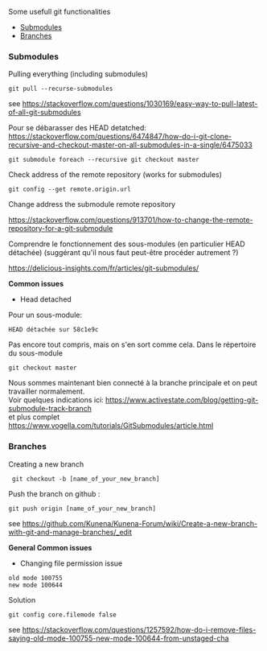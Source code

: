 
Some usefull git functionalities

* [Submodules](#submodules)
* [Branches](#branches)


### <a id="submodules"></a>Submodules

Pulling everything (including submodules)

```
git pull --recurse-submodules
```
see https://stackoverflow.com/questions/1030169/easy-way-to-pull-latest-of-all-git-submodules

Pour se débarasser des HEAD detatched: https://stackoverflow.com/questions/6474847/how-do-i-git-clone-recursive-and-checkout-master-on-all-submodules-in-a-single/6475033

```
git submodule foreach --recursive git checkout master
```
Check address of the remote repository (works for submodules)
```
git config --get remote.origin.url
```
Change address the submodule remote repository

https://stackoverflow.com/questions/913701/how-to-change-the-remote-repository-for-a-git-submodule




Comprendre le fonctionnement des sous-modules (en particulier HEAD détachée) (suggérant qu'il nous faut peut-être procéder autrement ?)

 https://delicious-insights.com/fr/articles/git-submodules/


**Common issues**

* Head detached

Pour un sous-module:
```
HEAD détachée sur 58c1e9c
```
Pas encore tout compris, mais on s'en sort comme cela.
Dans le répertoire du sous-module
```
git checkout master
```
Nous sommes maintenant bien connecté à la branche principale et on peut travailler normalement.<br /> 
Voir quelques indications ici:
https://www.activestate.com/blog/getting-git-submodule-track-branch <br /> 
et plus complet 
https://www.vogella.com/tutorials/GitSubmodules/article.html


### <a id="branches"></a> Branches

Creating a new branch
```
 git checkout -b [name_of_your_new_branch]
```
Push the branch on github : 

```
git push origin [name_of_your_new_branch]
```
see https://github.com/Kunena/Kunena-Forum/wiki/Create-a-new-branch-with-git-and-manage-branches/_edit


**General Common issues**

* Changing file permission issue
```
old mode 100755
new mode 100644
```
   Solution 
```  
git config core.filemode false
```
see https://stackoverflow.com/questions/1257592/how-do-i-remove-files-saying-old-mode-100755-new-mode-100644-from-unstaged-cha 
```
